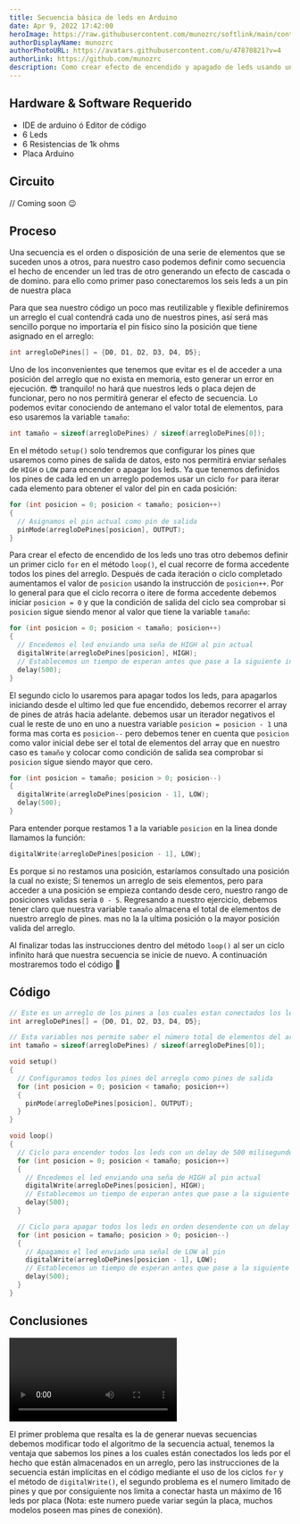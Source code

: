 ```yaml
---
title: Secuencia básica de leds en Arduino
date: Apr 9, 2022 17:42:00
heroImage: https://raw.githubusercontent.com/munozrc/softlink/main/content/posts/secuencia-basica-de-leds-en-arduino/photo-1527356900876-cae61d8d8462.jpg
authorDisplayName: munozrc
authorPhotoURL: https://avatars.githubusercontent.com/u/47870821?v=4
authorLink: https://github.com/munozrc
description: Como crear efecto de encendido y apagado de leds usando una placa de arduino
---
```


## Hardware & Software Requerido

- IDE de arduino ó Editor de código
- 6 Leds
- 6 Resistencias de 1k ohms
- Placa Arduino

## Circuito

// Coming soon 😉

## Proceso

Una secuencia es el orden o disposición de una serie de elementos que se suceden unos a otros, para nuestro caso podemos definir como secuencia el hecho de encender un led tras de otro generando un efecto de cascada o de domino. para ello como primer paso conectaremos los seis leds a un pin de nuestra placa

Para que sea nuestro código un poco mas reutilizable y flexible definiremos un arreglo el cual contendrá cada uno de nuestros pines, así será mas sencillo porque no importaría el pin físico sino la posición que tiene asignado en el arreglo:

```cpp
int arregloDePines[] = {D0, D1, D2, D3, D4, D5};
```

Uno de los inconvenientes que tenemos que evitar es el de acceder a una posición del arreglo que no exista en memoria, esto generar un error en ejecución. 😎 tranquilo! no hará que nuestros leds o placa dejen de funcionar, pero no nos permitirá generar el efecto de secuencia. Lo podemos evitar conociendo de antemano el valor total de elementos, para eso usaremos la variable `tamaño`:

```cpp
int tamaño = sizeof(arregloDePines) / sizeof(arregloDePines[0]);
```

En el método `setup()` solo tendremos que configurar los pines que usaremos como pines de salida de datos, esto nos permitirá enviar señales de `HIGH` o `LOW` para encender o apagar los leds.  Ya que tenemos definidos los pines de cada led en un arreglo podemos usar un ciclo `for` para iterar cada elemento para obtener el valor del pin en cada posición:

```cpp
for (int posicion = 0; posicion < tamaño; posicion++)
{
  // Asignamos el pin actual como pin de salida
  pinMode(arregloDePines[posicion], OUTPUT);
}
```

Para crear el efecto de encendido de los leds uno tras otro debemos definir un primer ciclo `for` en el método `loop()`, el cual recorre de forma accedente todos los pines del arreglo. Después de cada iteración o ciclo completado aumentamos el valor de `posicion`  usando la instrucción de `posicion++`. Por lo general para que el ciclo recorra o itere de forma accedente debemos iniciar `posicion = 0` y que la condición de salida del ciclo sea comprobar si `posicion` sigue siendo menor al valor que tiene la variable `tamaño`:

```cpp
for (int posicion = 0; posicion < tamaño; posicion++)
{
  // Encedemos el led enviando una seña de HIGH al pin actual
  digitalWrite(arregloDePines[posicion], HIGH);
  // Establecemos un tiempo de esperan antes que pase a la siguiente instrucción
  delay(500);
}
```

El segundo ciclo lo usaremos para apagar todos los leds, para apagarlos iniciando desde el ultimo led que fue encendido, debemos recorrer el array de pines de atrás hacia adelante. debemos usar un iterador negativos el cual le reste de uno en uno a nuestra variable `posicion = posicion - 1` una forma mas corta es `posicion--` pero debemos tener en cuenta que `posicion` como valor inicial debe ser el total de elementos del array que en nuestro caso es `tamaño` y colocar como condición de salida sea comprobar si `posicion` sigue siendo mayor que cero.

```cpp
for (int posicion = tamaño; posicion > 0; posicion--)
{
  digitalWrite(arregloDePines[posicion - 1], LOW);
  delay(500);
}
```

Para entender porque restamos 1 a la variable `posicion` en la linea donde llamamos la función:

```cpp
digitalWrite(arregloDePines[posicion - 1], LOW);  
```

Es porque si no restamos una posición, estaríamos consultado una posición la cual no existe; Si tenemos un arreglo de seis elementos, pero para acceder a una posición se empieza contando desde cero, nuestro rango de posiciones validas seria `0 - 5`. Regresando a nuestro ejercicio, debemos tener claro que nuestra variable `tamaño` almacena el total de elementos de nuestro arreglo de pines. mas no la la ultima posición o la mayor posición valida del arreglo. 

Al finalizar todas las instrucciones dentro del método `loop()` al ser un ciclo infinito hará que nuestra secuencia se inicie de nuevo.  A continuación mostraremos todo el código 🤗

## Código

```cpp
// Este es un arreglo de los pines a los cuales estan conectados los leds
int arregloDePines[] = {D0, D1, D2, D3, D4, D5};

// Esta variables nos permite saber el número total de elementos del arreglo
int tamaño = sizeof(arregloDePines) / sizeof(arregloDePines[0]);

void setup()
{
  // Configuramos todos los pines del arreglo como pines de salida
  for (int posicion = 0; posicion < tamaño; posicion++)
  {
    pinMode(arregloDePines[posicion], OUTPUT);
  }
}

void loop()
{
  // Ciclo para encender todos los leds con un delay de 500 milisegundos
  for (int posicion = 0; posicion < tamaño; posicion++)
  {
    // Encedemos el led enviando una seña de HIGH al pin actual
    digitalWrite(arregloDePines[posicion], HIGH);
    // Establecemos un tiempo de esperan antes que pase a la siguiente instrucción
    delay(500);
  }

  // Ciclo para apagar todos los leds en orden desendente con un delay de 500 milisegundos
  for (int posicion = tamaño; posicion > 0; posicion--)
  {
    // Apagamos el led enviado una señal de LOW al pin
    digitalWrite(arregloDePines[posicion - 1], LOW);
    // Establecemos un tiempo de esperan antes que pase a la siguiente instrucción
    delay(500);
  }
}
```

## Conclusiones

<video src="https://cdn.discordapp.com/attachments/692177227571527721/965394583305453628/secuenciaUnicoLedV2.mp4" controls></video>

El primer problema que resalta es la de generar nuevas secuencias debemos modificar todo el algoritmo de la secuencia actual, tenemos la ventaja que sabemos los pines a los cuales están conectados los leds por el hecho que están almacenados en un arreglo, pero las instrucciones de la secuencia están implícitas en el código mediante el uso de los ciclos `for` y el método de `digitalWrite()`, el segundo problema es el numero limitado de pines y que por consiguiente nos limita a conectar hasta un máximo de 16 leds por placa (Nota: este numero puede variar según la placa, muchos modelos poseen mas pines de conexión).
